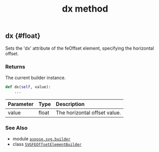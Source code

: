 ﻿---
title: dx method
second_title: Aspose.SVG for Python via .NET API References
description: 
type: docs
weight: 50
url: /python-net/aspose.svg.builder/svgfeoffsetelementbuilder/dx/
is_root: false
---

## dx {#float}

Sets the 'dx' attribute of the feOffset element, specifying the horizontal offset.


### Returns 


The current builder instance.


```python
def dx(self, value):
    ...
```


| Parameter | Type | Description |
| :- | :- | :- |
| value | float | The horizontal offset value. |



### See Also
* module [`aspose.svg.builder`](../../)
* class [`SVGFEOffsetElementBuilder`](/svg/python-net/aspose.svg.builder/svgfeoffsetelementbuilder)
